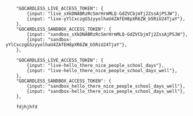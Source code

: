 		"GOCARDLESS_LIVE_ACCESS_TOKEN": {
			{input: "live_sXkDNABRzRcSmrHrmMLQ-GdZVCbjmTj2ZssAjPSJW"},
			{input: "live-yYlCxczgGSzyyolhaU4ZAfEH8pXR6ZW_b5RiU24TjaY"},
		},
		"GOCARDLESS_SANDBOX_ACCESS_TOKEN": {
			{input: "sandbox_sXkDNABRzRcSmrHrmMLQ-GdZVCbjmTj2ZssAjPSJW"},
			{input: "sandbox-yYlCxczgGSzyyolhaU4ZAfEH8pXR6ZW_b5RiU24TjaY"},
		},

		"GOCARDLESS_LIVE_ACCESS_TOKEN": {
			{input: "live-hello_there_nice_people_school_days"},
			{input: "live-hello_there_nice_people_school_days_well"},
		},
		"GOCARDLESS_SANDBOX_ACCESS_TOKEN": {
			{input: "sandbox_hello_there_nice_people_school_days_well"},
			{input: "sandbox-hello_there_nice_people_school_days_well"},
		},
		
		fdjhjhfd
